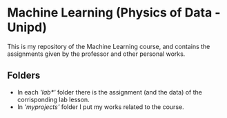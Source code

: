 # Machine Learning (Physics of Data - Unipd)
This is my repository of the Machine Learning course, and contains the assignments given by the professor and other personal works. 

## Folders
- In each _'lab*'_ folder there is the assignment (and the data) of the corrisponding lab lesson.
- In _'myprojects'_ folder I put my works related to the course. 
